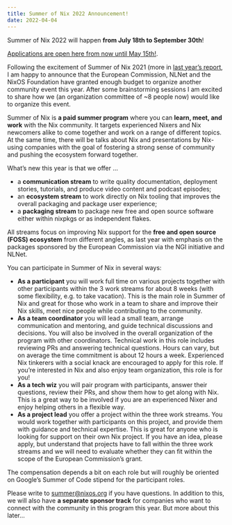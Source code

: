 ```yaml
---
title: Summer of Nix 2022 Announcement!
date: 2022-04-04
---
```


Summer of Nix 2022 will happen **from July 18th to September 30th**!

[Applications are open here from now until May 15th!](https://cryptpad.fr/form/#/2/form/view/HyAQLTXDtHy0JNGvRIwWXa6Swmxb31LuWsOoPRcmD-8/).

Following the excitement of Summer of Nix 2021 (more in [last year’s
report](https://summer.nixos.org/assets/report-2021.pdf), I am happy to
announce that the European Commission, NLNet and the NixOS Foundation have
granted enough budget to organize another community event this year. After some
brainstorming sessions I am excited to share how we (an organization committee
of ~8 people now) would like to organize this event.

Summer of Nix is **a paid summer program** where you can **learn, meet, and
work** with the Nix community. It targets experienced Nixers and Nix newcomers
alike to come together and work on a range of different topics. At the same
time, there will be talks about Nix and presentations by Nix-using companies
with the goal of fostering a strong sense of community and pushing the
ecosystem forward together.

What’s new this year is that we offer …

- a **communication stream** to write quality documentation, deployment
  stories, tutorials, and produce video content and podcast episodes;
- an **ecosystem stream** to work directly on Nix tooling that improves the
  overall packaging and package user experience;
- a **packaging stream** to package new free and open source software either
  within nixpkgs or as independent flakes.

All streams focus on improving Nix support for the **free and open source
(FOSS) ecosystem** from different angles, as last year with emphasis on the
packages sponsored by the European Commission via the NGI initiative and
NLNet.

You can participate in Summer of Nix in several ways:

- **As a participant** you will work full time on various projects together
  with other participants within the 3 work streams for about 8 weeks (with
  some flexibility, e.g. to take vacation). This is the main role in Summer of
  Nix and great for those who work in a team to share and improve their Nix
  skills, meet nice people while contributing to the community.
- **As a team coordinator** you will lead a small team, arrange communication
  and mentoring, and guide technical discussions and decisions. You will also
  be involved in the overall organization of the program with other
  coordinators. Technical work in this role includes reviewing PRs and
  answering technical questions. Hours can vary, but on average the time
  commitment is about 12 hours a week. Experienced Nix tinkerers with a social
  knack are encouraged to apply for this role. If you’re interested in Nix and
  also enjoy team organization, this role is for you!
- **As a tech wiz** you will pair program with participants, answer their
  questions, review their PRs, and show them how to get along with Nix. This
  is a great way to be involved if you are an experienced Nixer and enjoy
  helping others in a flexible way.
- **As a project lead** you offer a project within the three work streams. You
  would work together with participants on this project, and provide them with
  guidance and technical expertise. This is great for anyone who is looking
  for support on their own Nix project. If you have an idea, please apply, but
  understand that projects have to fall within the three work streams and we
  will need to evaluate whether they can fit within the scope of the European
  Commission’s grant.

The compensation depends a bit on each role but will roughly be oriented on
Google’s Summer of Code stipend for the participant roles.

Please write to summer@nixos.org if you have questions. In addition to this, we
will also have **a separate sponsor track** for companies who want to connect
with the community in this program this year. But more about this later…
